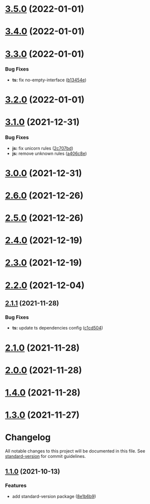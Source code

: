 # [3.5.0](https://github.com/erozak/eslint-config/compare/v3.4.0...v3.5.0) (2022-01-01)

# [3.4.0](https://github.com/erozak/eslint-config/compare/v3.3.0...v3.4.0) (2022-01-01)

# [3.3.0](https://github.com/erozak/eslint-config/compare/v3.2.0...v3.3.0) (2022-01-01)


### Bug Fixes

* **ts:** fix no-empty-interface ([b13454e](https://github.com/erozak/eslint-config/commit/b13454e9d63a78a42fff204ae1ffa0dca1107604))

# [3.2.0](https://github.com/erozak/eslint-config/compare/v3.1.0...v3.2.0) (2022-01-01)

# [3.1.0](https://github.com/erozak/eslint-config/compare/v3.0.0...v3.1.0) (2021-12-31)


### Bug Fixes

* **js:** fix unicorn rules ([2c707bd](https://github.com/erozak/eslint-config/commit/2c707bdea7fd197f9bdb088a712cc552ca89bf65))
* **js:** remove unknown rules ([a406c8e](https://github.com/erozak/eslint-config/commit/a406c8e4fe27b077fb92c0abf766295c3268a29c))

# [3.0.0](https://github.com/erozak/eslint-config/compare/v2.6.0...v3.0.0) (2021-12-31)

# [2.6.0](https://github.com/erozak/eslint-config/compare/v2.5.0...v2.6.0) (2021-12-26)

# [2.5.0](https://github.com/erozak/eslint-config/compare/v2.4.0...v2.5.0) (2021-12-26)

# [2.4.0](https://github.com/erozak/eslint-config/compare/v2.3.0...v2.4.0) (2021-12-19)

# [2.3.0](https://github.com/erozak/eslint-config/compare/v2.2.0...v2.3.0) (2021-12-19)

# [2.2.0](https://github.com/erozak/eslint-config/compare/v2.1.1...v2.2.0) (2021-12-04)

## [2.1.1](https://github.com/erozak/eslint-config/compare/v2.1.0...v2.1.1) (2021-11-28)


### Bug Fixes

* **ts:** update ts dependencies config ([c1cd504](https://github.com/erozak/eslint-config/commit/c1cd504399d2fcdbe1a1a9fe0b1564db747141d2))

# [2.1.0](https://github.com/erozak/eslint-config/compare/v2.0.0...v2.1.0) (2021-11-28)

# [2.0.0](https://github.com/erozak/eslint-config/compare/v1.4.0...v2.0.0) (2021-11-28)

# [1.4.0](https://github.com/erozak/eslint-config/compare/v1.3.0...v1.4.0) (2021-11-28)

# [1.3.0](https://github.com/erozak/eslint-config/compare/v1.2.0...v1.3.0) (2021-11-27)

# Changelog

All notable changes to this project will be documented in this file. See [standard-version](https://github.com/conventional-changelog/standard-version) for commit guidelines.

## [1.1.0](https://github.com/erozak/eslint-config/compare/v1.0.1...v1.1.0) (2021-10-13)


### Features

* add standard-version package ([8e1b6b9](https://github.com/erozak/eslint-config/commit/8e1b6b96df45d6ffd433349c0482487fe4770e16))
